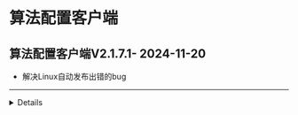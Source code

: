 # 算法配置客户端
## 算法配置客户端V2.1.7.1- 2024-11-20
* 解决Linux自动发布出错的bug
---


<details onclose>

 - 2024-11-20 09:43:44
AlgorithmConfiureV2.1.7.1- 2024-11-20
* 解决Linux自动发布出错的bug
---


<details onclose>


*  [发布地址](https://github.com/jadehh/AlgorithmConfigUI/releases/tag/V2.1.7.1- 2024-11-20
* 解决Linux自动发布出错的bug
---


<details onclose>

)
*  [详细地址](https://github.com/jadehh/jadehh_file/releases/tag/AlgorithmConfiureV2.1.7.1- 2024-11-20
* 解决Linux自动发布出错的bug
---


<details onclose>

)
### 下载地址
* [Windows_lib32.zip](https://gh.6yit.com/https://github.com/jadehh/jadehh_file/releases/download/AlgorithmConfiureV2.1.7.1- 2024-11-20
* 解决Linux自动发布出错的bug
---


<details onclose>

/Windows_lib32.zip)
* [Linux_x86_64_lib64.zip](https://gh.6yit.com/https://github.com/jadehh/jadehh_file/releases/download/AlgorithmConfiureV2.1.7.1- 2024-11-20
* 解决Linux自动发布出错的bug
---


<details onclose>

/Linux_x86_64_lib64.zip)
* [Linux_aarch64_lib64.zip](https://gh.6yit.com/https://github.com/jadehh/jadehh_file/releases/download/AlgorithmConfiureV2.1.7.1- 2024-11-20
* 解决Linux自动发布出错的bug
---


<details onclose>

/Linux_aarch64_lib64.zip)
* [AlgorithmConfiure_setup-Portable-V2.1.7.1- 2024-11-20
* 解决Linux自动发布出错的bug
---


<details onclose>-
.exe](https://gh.6yit.com/https://github.com/jadehh/jadehh_file/releases/download/AlgorithmConfiureV2.1.7.1- 2024-11-20
* 解决Linux自动发布出错的bug
---


<details onclose>

/AlgorithmConfiure_setup-Portable-V2.1.7.1- 2024-11-20
* 解决Linux自动发布出错的bug
---


<details onclose>-
.exe)
* [AlgorithmConfiure_setup-V2.1.7.1- 2024-11-20
* 解决Linux自动发布出错的bug
---


<details onclose>-
.exe](https://gh.6yit.com/https://github.com/jadehh/jadehh_file/releases/download/AlgorithmConfiureV2.1.7.1- 2024-11-20
* 解决Linux自动发布出错的bug
---


<details onclose>

/AlgorithmConfiure_setup-V2.1.7.1- 2024-11-20
* 解决Linux自动发布出错的bug
---


<details onclose>-
.exe)
* [AlgorithmConfiure-Portable-Linux_x86_64-V2.1.7.1- 2024-11-20
* 解决Linux自动发布出错的bug
---


<details onclose>-
.zip](https://gh.6yit.com/https://github.com/jadehh/jadehh_file/releases/download/AlgorithmConfiureV2.1.7.1- 2024-11-20
* 解决Linux自动发布出错的bug
---


<details onclose>

/AlgorithmConfiure-Portable-Linux_x86_64-V2.1.7.1- 2024-11-20
* 解决Linux自动发布出错的bug
---


<details onclose>-
.zip)
* [AlgorithmConfiure-Linux_x86_64-V2.1.7.1- 2024-11-20
* 解决Linux自动发布出错的bug
---


<details onclose>-
.zip](https://gh.6yit.com/https://github.com/jadehh/jadehh_file/releases/download/AlgorithmConfiureV2.1.7.1- 2024-11-20
* 解决Linux自动发布出错的bug
---


<details onclose>

/AlgorithmConfiure-Linux_x86_64-V2.1.7.1- 2024-11-20
* 解决Linux自动发布出错的bug
---


<details onclose>-
.zip)
* [AlgorithmConfiure-Portable-Linux_aarch64-V2.1.7.1- 2024-11-20
* 解决Linux自动发布出错的bug
---


<details onclose>-
.zip](https://gh.6yit.com/https://github.com/jadehh/jadehh_file/releases/download/AlgorithmConfiureV2.1.7.1- 2024-11-20
* 解决Linux自动发布出错的bug
---


<details onclose>

/AlgorithmConfiure-Portable-Linux_aarch64-V2.1.7.1- 2024-11-20
* 解决Linux自动发布出错的bug
---


<details onclose>-
.zip)
* [AlgorithmConfiure-Linux_aarch64-V2.1.7.1- 2024-11-20
* 解决Linux自动发布出错的bug
---


<details onclose>-
.zip](https://gh.6yit.com/https://github.com/jadehh/jadehh_file/releases/download/AlgorithmConfiureV2.1.7.1- 2024-11-20
* 解决Linux自动发布出错的bug
---


<details onclose>

/AlgorithmConfiure-Linux_aarch64-V2.1.7.1- 2024-11-20
* 解决Linux自动发布出错的bug
---


<details onclose>-
.zip)
* [AlgorithmConfiure-Portable-Darwin_x86_64-V2.1.7.1- 2024-11-20
* 解决Linux自动发布出错的bug
---


<details onclose>-
.zip](https://gh.6yit.com/https://github.com/jadehh/jadehh_file/releases/download/AlgorithmConfiureV2.1.7.1- 2024-11-20
* 解决Linux自动发布出错的bug
---


<details onclose>

/AlgorithmConfiure-Portable-Darwin_x86_64-V2.1.7.1- 2024-11-20
* 解决Linux自动发布出错的bug
---


<details onclose>-
.zip)
----